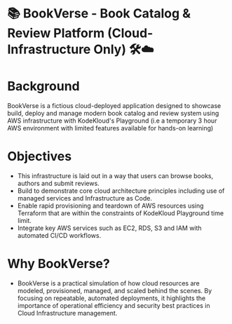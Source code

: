# 📚 BookVerse - Book Catalog & Review Platform (Cloud-Infrastructure Only) 🛠️☁️

# **Background** 

BookVerse is a fictious cloud-deployed application designed to showcase build, deploy and manage modern book catalog and review system using AWS infrastructure with KodeKloud's Playground (i.e a temporary 3 hour AWS environment with limited features available for hands-on learning)

# **Objectives**

- This infrastructure is laid out in a way that users can browse books, authors and submit reviews.
- Build to demonstrate core cloud architecture principles including use of managed services and Infrastructure as Code.
- Enable rapid provisioning and teardown of AWS resources using Terraform that are within the constraints of KodeKloud Playground time limit.
- Integrate key AWS services such as EC2, RDS, S3 and IAM with automated CI/CD workflows.


# **Why BookVerse?**

- BookVerse is a practical simulation of how cloud resources are modeled, provisioned, managed, and scaled behind the scenes. By focusing on repeatable, automated deployments, it highlights the importance of operational efficiency and security best practices in Cloud Infrastructure management.